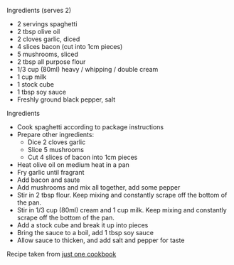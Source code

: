 Ingredients (serves 2)
- 2 servings spaghetti
- 2 tbsp olive oil 
- 2 cloves garlic, diced
- 4 slices bacon (cut into 1cm pieces) 
- 5 mushrooms, sliced
- 2 tbsp all purpose flour
- 1/3 cup (80ml) heavy / whipping / double cream 
- 1 cup milk 
- 1 stock cube 
- 1 tbsp soy sauce
- Freshly ground black pepper, salt 

Ingredients
- Cook spaghetti according to package instructions
- Prepare other ingredients: 
  - Dice 2 cloves garlic
  - Slice 5 mushrooms
  - Cut 4 slices of bacon into 1cm pieces
- Heat olive oil on medium heat in a pan
- Fry garlic until fragrant
- Add bacon and saute
- Add mushrooms and mix all together, add some pepper
- Stir in 2 tbsp flour. Keep mixing and constantly scrape off the bottom of the pan.
- Stir in 1/3 cup (80ml) cream and 1 cup milk. Keep mixing and constantly scrape off the bottom of the pan. 
- Add a stock cube and break it up into pieces
- Bring the sauce to a boil, add 1 tbsp soy sauce
- Allow sauce to thicken, and add salt and pepper for taste

Recipe taken from [just one cookbook](https://www.justonecookbook.com/creamy-mushroom-bacon-spaghetti/)
